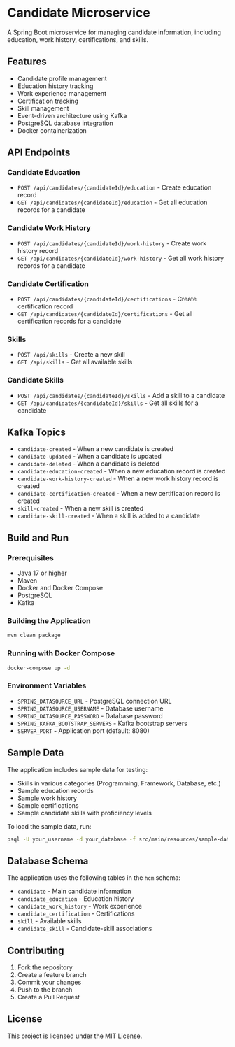 # Candidate Microservice

A Spring Boot microservice for managing candidate information, including education, work history, certifications, and skills.

## Features

- Candidate profile management
- Education history tracking
- Work experience management
- Certification tracking
- Skill management
- Event-driven architecture using Kafka
- PostgreSQL database integration
- Docker containerization

## API Endpoints

### Candidate Education
- `POST /api/candidates/{candidateId}/education` - Create education record
- `GET /api/candidates/{candidateId}/education` - Get all education records for a candidate

### Candidate Work History
- `POST /api/candidates/{candidateId}/work-history` - Create work history record
- `GET /api/candidates/{candidateId}/work-history` - Get all work history records for a candidate

### Candidate Certification
- `POST /api/candidates/{candidateId}/certifications` - Create certification record
- `GET /api/candidates/{candidateId}/certifications` - Get all certification records for a candidate

### Skills
- `POST /api/skills` - Create a new skill
- `GET /api/skills` - Get all available skills

### Candidate Skills
- `POST /api/candidates/{candidateId}/skills` - Add a skill to a candidate
- `GET /api/candidates/{candidateId}/skills` - Get all skills for a candidate

## Kafka Topics

- `candidate-created` - When a new candidate is created
- `candidate-updated` - When a candidate is updated
- `candidate-deleted` - When a candidate is deleted
- `candidate-education-created` - When a new education record is created
- `candidate-work-history-created` - When a new work history record is created
- `candidate-certification-created` - When a new certification record is created
- `skill-created` - When a new skill is created
- `candidate-skill-created` - When a skill is added to a candidate

## Build and Run

### Prerequisites
- Java 17 or higher
- Maven
- Docker and Docker Compose
- PostgreSQL
- Kafka

### Building the Application
```bash
mvn clean package
```

### Running with Docker Compose
```bash
docker-compose up -d
```

### Environment Variables
- `SPRING_DATASOURCE_URL` - PostgreSQL connection URL
- `SPRING_DATASOURCE_USERNAME` - Database username
- `SPRING_DATASOURCE_PASSWORD` - Database password
- `SPRING_KAFKA_BOOTSTRAP_SERVERS` - Kafka bootstrap servers
- `SERVER_PORT` - Application port (default: 8080)

## Sample Data

The application includes sample data for testing:
- Skills in various categories (Programming, Framework, Database, etc.)
- Sample education records
- Sample work history
- Sample certifications
- Sample candidate skills with proficiency levels

To load the sample data, run:
```bash
psql -U your_username -d your_database -f src/main/resources/sample-data.sql
```

## Database Schema

The application uses the following tables in the `hcm` schema:
- `candidate` - Main candidate information
- `candidate_education` - Education history
- `candidate_work_history` - Work experience
- `candidate_certification` - Certifications
- `skill` - Available skills
- `candidate_skill` - Candidate-skill associations

## Contributing

1. Fork the repository
2. Create a feature branch
3. Commit your changes
4. Push to the branch
5. Create a Pull Request

## License

This project is licensed under the MIT License. 